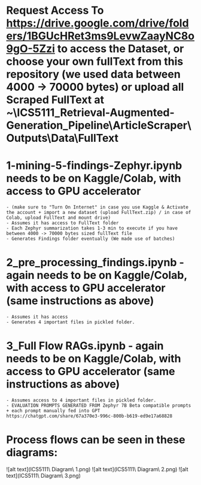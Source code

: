 # Request Access To https://drive.google.com/drive/folders/1BGUcHRet3ms9LevwZaayNC8o9gO-5Zzi to access the Dataset, or choose your own fullText from this repository (we used data between 4000 -> 70000 bytes) or upload all Scraped FullText at ~\ICS5111_Retrieval-Augmented-Generation_Pipeline\ArticleScraper\Outputs\Data\FullText
# 1-mining-5-findings-Zephyr.ipynb needs to be on Kaggle/Colab, with access to GPU accelerator 
    - (make sure to "Turn On Internet" in case you use Kaggle & Activate the account + import a new dataset (upload FullText.zip) / in case of Colab, upload FullText and mount drive) 
    - Assumes it has access to FullText folder
    - Each Zephyr summarization takes 1-3 min to execute if you have between 4000 -> 70000 bytes sized fullText file
    - Generates Findings folder eventually (We made use of batches)
# 2_pre_processing_findings.ipynb - again needs to be on Kaggle/Colab, with access to GPU accelerator (same instructions as above)
    - Assumes it has access
    - Generates 4 important files in pickled folder.
# 3_Full Flow RAGs.ipynb - again needs to be on Kaggle/Colab, with access to GPU accelerator (same instructions as above)
    - Assumes access to 4 important files in pickled folder.
    - EVALUATION PROMPTS GENERATED FROM Zephyr 7B Beta compatible prompts + each prompt manually fed into GPT https://chatgpt.com/share/67a370e3-996c-800b-b619-ed9e17a68828 

# Process flows can be seen in these diagrams:
![alt text](ICS5111\ Diagram\ 1.png)
![alt text](ICS5111\ Diagram\ 2.png)
![alt text](ICS5111\ Diagram\ 3.png)